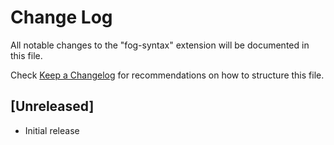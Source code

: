 # Change Log

All notable changes to the "fog-syntax" extension will be documented in this file.

Check [Keep a Changelog](http://keepachangelog.com/) for recommendations on how to structure this file.

## [Unreleased]

- Initial release